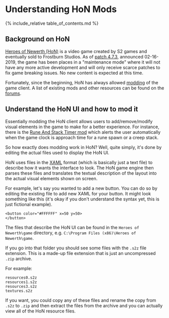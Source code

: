 # Understanding HoN Mods

{% include_relative table_of_contents.md %}

## Background on HoN

[Heroes of Newerth (HoN)](https://www.heroesofnewerth.com/) is a video game created by S2 games and eventually sold to Frostburn Studios. As of [patch 4.7.3](https://forums.heroesofnewerth.com/showthread.php?611162-4-7-3-Reverts-amp-Mass-Long-term-Stability-Balance), announced 02-16-2019, the game has been places in a "maintenance mode" where it will not have any more active development and will only receive scarce patches to fix game breaking issues. No new content is expected at this time.

Fortunately, since the beginning, HoN has always allowed [modding](https://en.wikipedia.org/wiki/Modding) of the game client. A list of existing mods and other resources can be found on the [forums](https://forums.heroesofnewerth.com/forumdisplay.php?290-Bots-and-Modifications).

## Understand the HoN UI and how to mod it

Essentially modding the HoN client allows users to add/remove/modify visual elements in the game to make for a better experience. For instance, there is the [Rune And Stack Timer mod](https://github.com/mrhappyasthma/HoN-RuneAndStackTimer) which alerts the user automatically when the game clock is approach time for a rune spawn or a creep stack.

So how exactly does modding work in HoN? Well, quite simply, it's done by editing the actual files used to display the HoN UI.

HoN uses files in the [XAML](https://en.wikipedia.org/wiki/Extensible_Application_Markup_Language) format (which is basically just a text file) to describe how it wants the interface to look. The HoN game engine then parses these files and translates the textual description of the layout into the actual visual elements shown on screen.

For example, let's say you wanted to add a new button. You can do so by editing the existing file to add new XAML for your button. It might look something like this (it's okay if you don't understand the syntax yet, this is just fictional example).

```xaml
<button color="#FFFFFF" x=50 y=50>
</button>
```

The files that describe the HoN UI can be found in the `Heroes of Newerth\game` directory, e.g. `C:\Program Files (x86)\Heroes of Newerth\game`.

If you go into that folder you should see some files with the `.s2z` file extension. This is a made-up file extension that is just an uncompressed `.zip` archive.

For example:

```
resources0.s2z
resources1.s2z
resources3.s2z
textures.s2z
```

If you want, you could copy any of these files and rename the copy from `.s2z` to `.zip` and then  extract the files from the archive and you can actually view all of the HoN resource files.

